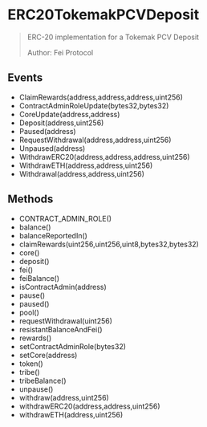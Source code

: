 # ERC20TokemakPCVDeposit

> ERC-20 implementation for a Tokemak PCV Deposit
> 
> Author: Fei Protocol

## Events


 - ClaimRewards(address,address,address,uint256)
 - ContractAdminRoleUpdate(bytes32,bytes32)
 - CoreUpdate(address,address)
 - Deposit(address,uint256)
 - Paused(address)
 - RequestWithdrawal(address,address,uint256)
 - Unpaused(address)
 - WithdrawERC20(address,address,address,uint256)
 - WithdrawETH(address,address,uint256)
 - Withdrawal(address,address,uint256)

## Methods


 - CONTRACT_ADMIN_ROLE()
 - balance()
 - balanceReportedIn()
 - claimRewards(uint256,uint256,uint8,bytes32,bytes32)
 - core()
 - deposit()
 - fei()
 - feiBalance()
 - isContractAdmin(address)
 - pause()
 - paused()
 - pool()
 - requestWithdrawal(uint256)
 - resistantBalanceAndFei()
 - rewards()
 - setContractAdminRole(bytes32)
 - setCore(address)
 - token()
 - tribe()
 - tribeBalance()
 - unpause()
 - withdraw(address,uint256)
 - withdrawERC20(address,address,uint256)
 - withdrawETH(address,uint256)
